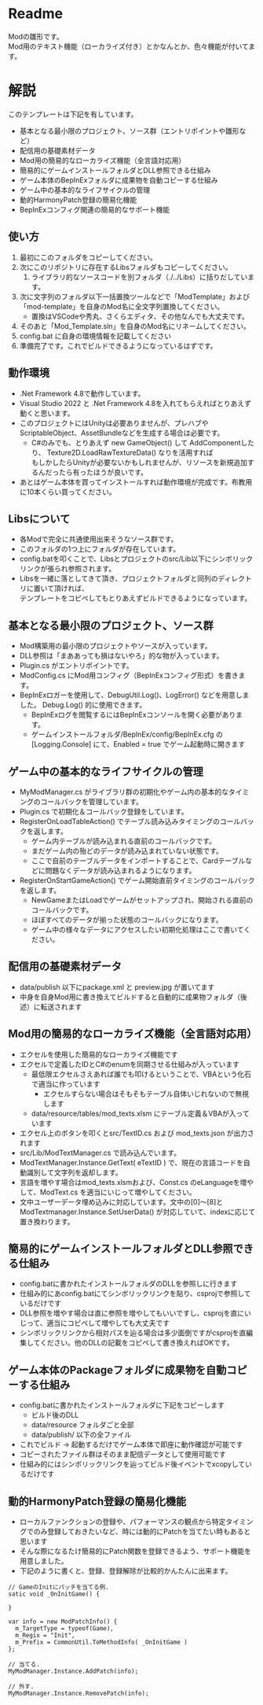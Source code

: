 # Readme
Modの雛形です。  
Mod用のテキスト機能（ローカライズ付き）とかなんとか、色々機能が付いてます。  

# 解説
このテンプレートは下記を有しています。
* 基本となる最小限のプロジェクト、ソース群（エントリポイントや雛形など）
* 配信用の基礎素材データ
* Mod用の簡易的なローカライズ機能（全言語対応用）
* 簡易的にゲームインストールフォルダとDLL参照できる仕組み
* ゲーム本体のBepInExフォルダに成果物を自動コピーする仕組み
* ゲーム中の基本的なライフサイクルの管理
* 動的HarmonyPatch登録の簡易化機能
* BepInExコンフィグ関連の簡易的なサポート機能

## 使い方
1. 最初にこのフォルダをコピーしてください。
2. 次にこのリポジトリに存在するLibsフォルダもコピーしてください。
   1. ライブラリ的なソースコードを別フォルダ（./../Libs）に括りだしています。 
3.  次に文字列のフォルダ以下一括置換ツールなどで「ModTemplate」および「mod-template」を自身のMod名に全文字列置換してください。
    * 置換はVSCodeや秀丸、さくらエディタ、その他なんでも大丈夫です。  
4. そのあと「Mod_Template.sln」を自身のMod名にリネームしてください。
5. config.bat に自身の環境情報を記載してください
6. 準備完了です。これでビルドできるようになっているはずです。

## 動作環境
* .Net Framework 4.8で動作しています。    
* Visual Studio 2022 と .Net Framework 4.8を入れてもらえればとりあえず動くと思います。  
* このプロジェクトにはUnityは必要ありませんが、プレハブやScriptableObject、AssetBundleなどを生成する場合は必要です。  
  * C#のみでも、とりあえず new GameObject() して AddComponentしたり、 Texture2D.LoadRawTextureData() なりを活用すれば   
    もしかしたらUnityが必要ないかもしれませんが、リソースを新規追加するんだったら有ったほうが良いです。   
* あとはゲーム本体を買ってインストールすれば動作環境が完成です。布教用に10本くらい買ってください。  

## Libsについて
* 各Modで完全に共通使用出来そうなソース群です。 
* このフォルダの1つ上にフォルダが存在しています。 
* config.batを叩くことで、Libsとプロジェクトのsrc/Lib以下にシンボリックリンクが張られ参照されます。 
* Libsを一緒に落としてきて頂き、プロジェクトフォルダと同列のディレクトリに置いて頂ければ、  
  テンプレートをコピペしてもとりあえずビルドできるようになっています。  

## 基本となる最小限のプロジェクト、ソース群
* Mod構築用の最小限のプロジェクトやソースが入っています。
* DLL参照は「まああっても損はないやろ」的な物が入っています。
* Plugin.cs がエントリポイントです。
* ModConfig.cs にMod用コンフィグ（BepInExコンフィグ形式）を書きます。
* BepInExロガーを使用して、DebugUtil.Log()、LogError() などを用意しました。 Debug.Log() 的に使用できます。
  * BepInExログを閲覧するにはBepInExコンソールを開く必要があります。
  * ゲームインストールフォルダ/BepInEx/config/BepInEx.cfg の [Logging.Console] にて、Enabled = true でゲーム起動時に開きます

## ゲーム中の基本的なライフサイクルの管理
* MyModManager.cs がライブラリ群の初期化やゲーム内の基本的なタイミングのコールバックを管理しています。  
* Plugin.cs で初期化＆コールバック登録をしています。  
* RegisterOnLoadTableAction() でテーブル読み込みタイミングのコールバックを返します。
  * ゲーム内テーブルが読み込まれる直前のコールバックです。
  * まだゲーム内の殆どのデータが読み込まれていない状態です。
  * ここで自前のテーブルデータをインポートすることで、Cardテーブルなどに問題なくデータが読み込まれるようになります。
* RegisterOnStartGameAction() でゲーム開始直前タイミングのコールバックを返します。
  * NewGameまたはLoadでゲームがセットアップされ、開始される直前のコールバックです。
  * ほぼすべてのデータが揃った状態のコールバックになります。
  * ゲーム中の様々なデータにアクセスしたい初期化処理はここで書いてください。

## 配信用の基礎素材データ
* data/publish 以下にpackage.xml と preview.jpg が置いてます
* 中身を自身Mod用に書き換えてビルドすると自動的に成果物フォルダ（後述）に転送されます

## Mod用の簡易的なローカライズ機能（全言語対応用）
* エクセルを使用した簡易的なローカライズ機能です
* エクセルで定義したIDとC#のenumを同期させる仕組みが入っています
  * 最低限エクセルさえあれば誰でも叩けるということで、VBAという化石で適当に作っています
    * エクセルすらない場合はそもそもテーブル自体いじれないので無視します
  * data/resource/tables/mod_texts.xlsm にテーブル定義＆VBAが入っています
* エクセル上のボタンを叩くとsrc/TextID.cs および mod_texts.json が出力されます
* src/Lib/ModTextManager.cs で読み込んでいます。
* ModTextManager.Instance.GetText( eTextID ) で、現在の言語コードを自動識別して文字列を返却します。
* 言語を増やす場合はmod_texts.xlsmおよび、Const.cs のeLanguageを増やして、ModText.cs を適当にいじって増やしてください。
* 文中ユーザーデータ埋め込みに対応しています。文中の[0]～[8]と ModTextmanager.Instance.SetUserData() が対応していて、indexに応じて置き換わります。

## 簡易的にゲームインストールフォルダとDLL参照できる仕組み
* config.batに書かれたインストールフォルダのDLLを参照しに行きます
* 仕組み的にあconfig.batにてシンボリックリンクを貼り、csprojで参照しているだけです
* DLL参照を増やす場合は直に参照を増やしてもいいですし、csprojを直にいじって、適当にコピペして増やしても大丈夫です
* シンボリックリンクから相対パスを辿る場合は多少面倒ですがcsprojを直編集してください。他のDLLの記載をコピペして書き換えればOKです。

## ゲーム本体のPackageフォルダに成果物を自動コピーする仕組み
* config.batに書かれたインストールフォルダに下記をコピーします
  * ビルド後のDLL
  * data/resource フォルダごと全部
  * data/publish/ 以下の全ファイル
* これでビルド -> 起動するだけでゲーム本体で即座に動作確認が可能です
* コピーされたファイル群はそのまま配信データとして使用可能です
* 仕組み的にはシンボリックリンクを辿ってビルド後イベントでxcopyしているだけです

## 動的HarmonyPatch登録の簡易化機能
* ローカルファンクションの登録や、パフォーマンスの観点から特定タイミングでのみ登録しておきたいなど、時には動的にPatchを当てたい時もあると思います
* そんな際になるたけ簡易的にPatch関数を登録できるよう、サポート機能を用意しました。
* 下記のように書くと、登録、登録解除が比較的かんたんに出来ます。
```
// GameのInitにパッチを当てる例.
satic void _OnInitGame() {

}

var info = new ModPatchInfo() {
  m_TargetType = typeof(Game),
  m_Regix = "Init",
  m_Prefix = CommonUtil.ToMethodInfo( _OnInitGame )
};

// 当てる.
MyModManager.Instance.AddPatch(info);

// 外す.
MyModManager.Instance.RemovePatch(info);

```

